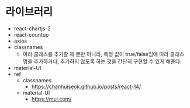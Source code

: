 # 라이브러리

- react-chartjs-2
- react-countup
- axios
- classnames
    - 여러 클래스를 추가할 때 뿐만 아니라, 특정 값이 true/false임에 따라 클래스 명을 추가하거나, 추가하지 않도록 하는 것을 간단히 구현할 수 있게 해준다.
- material-UI
- ref
    - classnames
        - https://chanhuiseok.github.io/posts/react-14/
    - material-UI
        - https://mui.com/